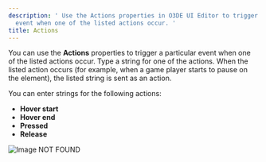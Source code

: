 ```yaml
---
description: ' Use the Actions properties in O3DE UI Editor to trigger an
  event when one of the listed actions occur. '
title: Actions
---
```


You can use the **Actions** properties to trigger a particular event when one of the listed actions occur. Type a string for one of the actions. When the listed action occurs (for example, when a game player starts to pause on the element), the listed string is sent as an action.

You can enter strings for the following actions:
+ **Hover start**
+ **Hover end**
+ **Pressed**
+ **Release**

![Image NOT FOUND](/images/user-guide/game_ui_editor/ui-editor-components-actions.png)
